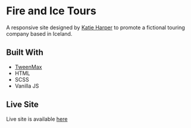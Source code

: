 # Fire and Ice Tours

A responsive site designed by [Katie Harper](https://www.kdharpdesign.com) to promote a fictional touring company based in Iceland. 

## Built With

* [TweenMax](https://greensock.com/tweenmax)
* HTML
* SCSS
* Vanilla JS


## Live Site

Live site is available [here](http://angelicadewit.com/fireice) 